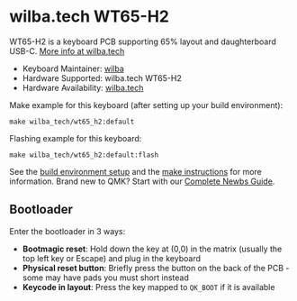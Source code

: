 # wilba.tech WT65-H2

WT65-H2 is a keyboard PCB supporting 65% layout and daughterboard USB-C. [More info at wilba.tech](https://wilba.tech/)

* Keyboard Maintainer: [wilba](https://github.com/wilba)
* Hardware Supported: wilba.tech WT65-H2
* Hardware Availability: [wilba.tech](https://wilba.tech/)

Make example for this keyboard (after setting up your build environment):

    make wilba_tech/wt65_h2:default

Flashing example for this keyboard:

    make wilba_tech/wt65_h2:default:flash

See the [build environment setup](https://docs.qmk.fm/#/getting_started_build_tools) and the [make instructions](https://docs.qmk.fm/#/getting_started_make_guide) for more information. Brand new to QMK? Start with our [Complete Newbs Guide](https://docs.qmk.fm/#/newbs).

## Bootloader

Enter the bootloader in 3 ways:

* **Bootmagic reset**: Hold down the key at (0,0) in the matrix (usually the top left key or Escape) and plug in the keyboard
* **Physical reset button**: Briefly press the button on the back of the PCB - some may have pads you must short instead
* **Keycode in layout**: Press the key mapped to `QK_BOOT` if it is available